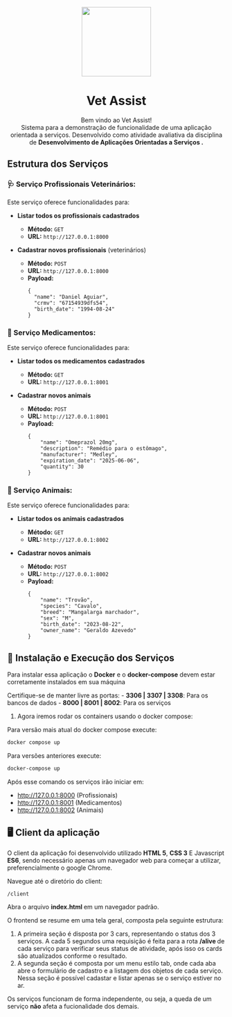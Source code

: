 <p  align="center"><img  src="https://portal.ifba.edu.br/prodin/inagens/marcas/vitoria-da-conquista.png/@@images/82946ed2-0bb1-4737-9609-63d852086bb0.png"  width="160"></p>

<h1  align="center"> Vet Assist</h1>
<p  align="center">Bem vindo ao Vet Assist!<br/>Sistema para a demonstração de funcionalidade de uma aplicação orientada a serviços. Desenvolvido como atividade avaliativa da disciplina de <b>Desenvolvimento de Aplicações Orientadas a Serviços .</b></p>


##  Estrutura dos Serviços 

### 🩺 Serviço Profissionais Veterinários:

Este serviço oferece funcionalidades para:

-   **Listar todos os profissionais cadastrados**
	-   **Método:** `GET`    
	-   **URL:** `http://127.0.0.1:8000`
	
-    **Cadastrar novos profissionais** (veterinários)
		-   **Método:** `POST`    
		-   **URL:** `http://127.0.0.1:8000`
		-   **Payload:** 
			``` 
			{
			  "name": "Daniel Aguiar",
			  "crmv": "67154939dfs54",
			  "birth_date": "1994-08-24"
			}		
			```

### 💊 Serviço Medicamentos:

Este serviço oferece funcionalidades para:

-   **Listar todos os medicamentos cadastrados**
	-   **Método:** `GET`    
	-   **URL:** `http://127.0.0.1:8001`
	
-    **Cadastrar novos animais** 
		-   **Método:** `POST`    
		-   **URL:** `http://127.0.0.1:8001`
		-   **Payload:** 
			``` 
			{
				"name": "Omeprazol 20mg",
				"description": "Remédio para o estômago",
				"manufacturer": "Medley",
				"expiration_date": "2025-06-06",
				"quantity": 30
			}		
			```	

### 🐾 Serviço Animais:

Este serviço oferece funcionalidades para:

-   **Listar todos os animais cadastrados**
	-   **Método:** `GET`    
	-   **URL:** `http://127.0.0.1:8002`
	
-    **Cadastrar novos animais** 
		-   **Método:** `POST`    
		-   **URL:** `http://127.0.0.1:8002`
		-   **Payload:** 
			``` 
			{
				"name": "Trovão",
				"species": "Cavalo",
				"breed": "Mangalarga marchador",
				"sex": "M",
				"birth_date": "2023-08-22",
				"owner_name": "Geraldo Azevedo"
			}		
			```		

## 🚀 Instalação e Execução dos Serviços
Para instalar essa aplicação o <b>Docker</b> e o <b>docker-compose</b> devem estar corretamente instalados em sua máquina

Certifique-se de manter livre as portas:
	- <b>3306 | 3307 | 3308</b>:  Para os bancos de dados
	- <b>8000 | 8001 | 8002</b>: Para os serviços

 1. Agora iremos rodar os containers usando o docker compose:

 Para versão mais atual do docker compose execute:
```bash
docker compose up
```
 Para versões anteriores execute:
```bash
docker-compose up
```

 Após esse comando os serviços irão iniciar em: 
  - http://127.0.0.1:8000  (Profissionais)
   - http://127.0.0.1:8001 (Medicamentos)  
   - http://127.0.0.1:8002 (Animais)

##  🖥️ Client da aplicação
O client da aplicação foi desenvolvido utilizado <b>HTML 5</b>, <b>CSS 3</b> E Javascript <b>ES6</b>, sendo necessário apenas um navegador web para começar a utilizar, preferencialmente o google Chrome.

Navegue até o diretório do client:
```bash
/client
```

Abra o arquivo <b>index.html </b> em um navegador padrão.

O frontend se resume em uma tela geral, composta pela seguinte estrutura:
 1. A primeira seção é disposta por 3 cars, representando o status dos 3 serviços. A cada 5 segundos uma requisição é feita para a rota <b>/alive </b> de cada serviço para verificar seus status de atividade, após isso os cards são atualizados conforme o resultado.
 2. A segunda seção é composta por um menu estilo tab, onde cada aba abre o formulário de cadastro e a listagem dos objetos de cada serviço.
 Nessa seção é possível cadastar e listar apenas se o serviço estiver no ar. 

Os serviços funcionam de forma independente,  ou seja, a queda de um serviço <b>não</b> afeta a fucionalidade dos demais.